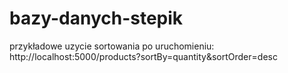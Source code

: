 # bazy-danych-stepik

przykładowe uzycie sortowania po uruchomieniu:
http://localhost:5000/products?sortBy=quantity&sortOrder=desc
